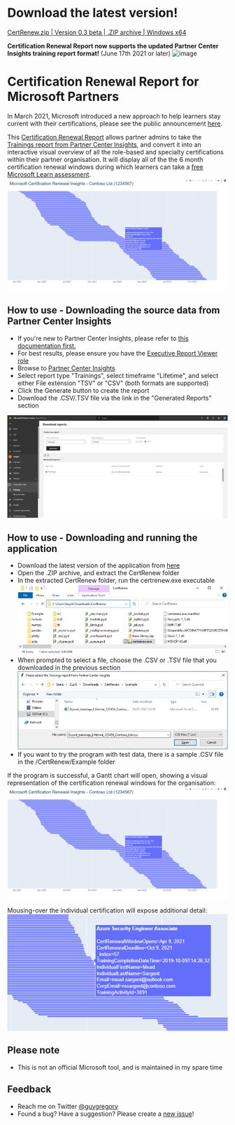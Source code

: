 # Download the latest version!

[CertRenew.zip | Version 0.3 beta | .ZIP archive | Windows x64](https://github.com/guygregory/certrenew/releases/latest/download/CertRenew.zip)

**Certification Renewal Report now supports the updated Partner Center Insights training report format!** (June 17th 2021 or later)
![image](https://user-images.githubusercontent.com/16044916/122179947-e39fc800-ce7f-11eb-893d-387cc0aa9d47.png)

# Certification Renewal Report for Microsoft Partners

In March 2021, Microsoft introduced a new approach to help learners stay current with their certifications, please see the public announcement [here](https://aka.ms/CertRenewalBlog).

This [Certification Renewal Report](https://aka.ms/certrenew) allows partner admins to take the [Trainings report from Partner Center Insights](https://partner.microsoft.com/en-us/dashboard/partnerinsights/analytics/downloads?report=TrainingCompletions), and convert it into an interactive visual overview of all the role-based and specialty certifications within their partner organisation. It will display all of the the 6 month certification renewal windows during which learners can take a [free Microsoft Learn assessment](https://aka.ms/CertRenewalOverview).
![](media/ganttsummary2.png)
## How to use - Downloading the source data from Partner Center Insights

* If you're new to Partner Center Insights, please refer to [this documentation first.](https://docs.microsoft.com/en-us/partner-center/pci-download-reports)
* For best results, please ensure you have the [Executive Report Viewer role](https://docs.microsoft.com/en-us/partner-center/pci-roles)
* Browse to [Partner Center Insights](https://partner.microsoft.com/en-us/dashboard/partnerinsights/analytics/downloads?report=TrainingCompletions)
* Select report type "Trainings", select timeframe "Lifetime", and select either File extension "TSV" or "CSV" (both formats are supported)
* Click the Generate button to create the report
* Download the .CSV/.TSV file via the link in the "Generated Reports" section

![](media/pci-training.png)



## How to use - Downloading and running the application
<!--
* The script requires that you have Python installed, which can be downloaded [here](https://www.python.org/downloads/)
* Required modules: [Pandas](https://pandas.pydata.org/), [XlsxWriter](https://xlsxwriter.readthedocs.io/), [Tkinter](https://docs.python.org/3/library/tkinter.html), [Plotly, and Plotly Express](https://plotly.com/python/gantt/)
* Download/clone the script onto your local computer
* When running the .py script, a File Open dialog box should appear, allowing you to select the CSV/TSV file
-->

* Download the latest version of the application from [here](https://github.com/guygregory/certrenew/releases/latest/download/CertRenew.zip)
* Open the .ZIP archive, and extract the CertRenew folder
* In the extracted CertRenew folder, run the certrenew.exe executable
![](media/folder.png)
* When prompted to select a file, choose the .CSV or .TSV file that you downloaded in the previous section
![](media/opendialog.png)
* If you want to try the program with test data, there is a sample .CSV file in the /CertRenew/Example folder

If the program is successful, a Gantt chart will open, showing a visual representation of the certification renewal windows for the organisation:
![](media/ganttsummary2.png)

Mousing-over the individual certification will expose additional detail:
![](media/detail.png)

## Please note

* This is not an official Microsoft tool, and is maintained in my spare time

## Feedback

*  Reach me on Twitter [@guygregory](https://twitter.com/guygregory)
*  Found a bug? Have a suggestion? Please create a [new issue](https://github.com/guygregory/certrenew/issues)!
